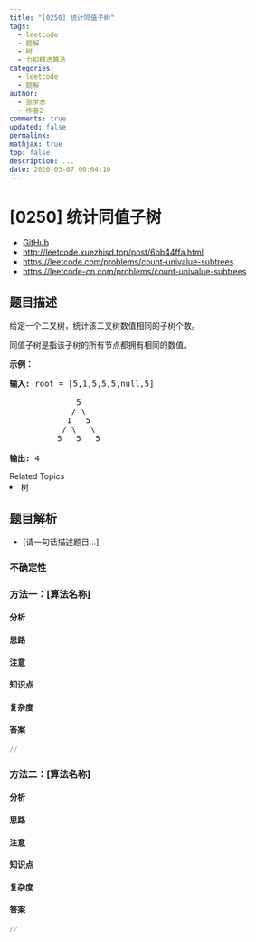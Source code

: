 ```yaml
---
title: "[0250] 统计同值子树"
tags:
  - leetcode
  - 题解
  - 树
  - 力扣精选算法
categories:
  - leetcode
  - 题解
author:
  - 张学志
  - 作者2
comments: true
updated: false
permalink:
mathjax: true
top: false
description: ...
date: 2020-03-07 00:04:10
---
```



# [0250] 统计同值子树
* [GitHub](https://github.com/algoboy101/LeetCodeCrowdsource/tree/master/_posts/QA/%5B0250%5D%20%E7%BB%9F%E8%AE%A1%E5%90%8C%E5%80%BC%E5%AD%90%E6%A0%91.md)
* http://leetcode.xuezhisd.top/post/6bb44ffa.html
* https://leetcode.com/problems/count-univalue-subtrees
* https://leetcode-cn.com/problems/count-univalue-subtrees


## 题目描述

<p>给定一个二叉树，统计该二叉树数值相同的子树个数。</p>

<p>同值子树是指该子树的所有节点都拥有相同的数值。</p>

<p><strong>示例：</strong></p>

<pre><strong>输入: </strong>root = [5,1,5,5,5,null,5]

              5
             / \
            1   5
           / \   \
          5   5   5

<strong>输出:</strong> 4
</pre>
<div><div>Related Topics</div><div><li>树</li></div></div>


## 题目解析
* [请一句话描述题目...]

### 不确定性


### 方法一：[算法名称]

#### 分析

#### 思路

#### 注意

#### 知识点

#### 复杂度

#### 答案

```cpp
//
```


### 方法二：[算法名称]

#### 分析

#### 思路

#### 注意

#### 知识点

#### 复杂度

#### 答案

```cpp
//
```



